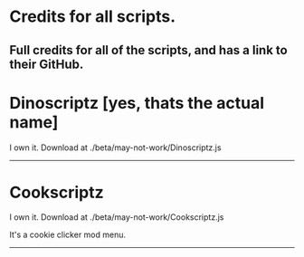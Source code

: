 # Credits for all scripts.
Full credits for all of the scripts, and has a link to their GitHub.
-
# Dinoscriptz [yes, thats the actual name]
I own it. Download at ./beta/may-not-work/Dinoscriptz.js

----------------------------------------------------------

# Cookscriptz
I own it. Download at ./beta/may-not-work/Cookscriptz.js

It's a cookie clicker mod menu.

---------------------------------------------------------


